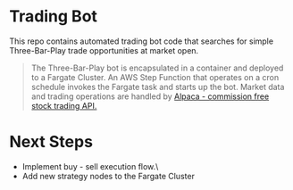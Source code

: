 # Trading Bot
This repo contains automated trading bot code that searches for simple Three-Bar-Play trade opportunities at market open. 

>The Three-Bar-Play bot is encapsulated in a container and deployed to a Fargate Cluster. An AWS Step Function that operates on a cron schedule invokes the Fargate task and starts up the bot. 
>Market data and trading operations are handled by [Alpaca - commission free stock trading API.](https://alpaca.markets/)

# Next Steps
- Implement buy - sell execution flow.\
- Add new strategy nodes to the Fargate Cluster
